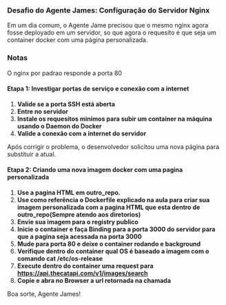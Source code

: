 ### Desafio do Agente James: Configuração do Servidor Nginx

Em um dia comum, o Agente Jame precisou que o mesmo nginx agora fosse deployado em um servidor, so que agora o requesito é que seja um container docker com uma página personalizada. 

### Notas

O nginx por padrao responde a porta 80

#### Etapa 1: Investigar portas de serviço e conexão com a internet

1. **Valide se a porta SSH está aberta**
2. **Entre no servidor**
3. **Instale os requesitos minimos para subir um container na máquina usando o Daemon do Docker**
4. **Valide a conexão com a internet do servidor**

Após corrigir o problema, o desenvolvedor solicitou uma nova página para substituir a atual.

#### Etapa 2: Criando uma nova imagem docker com uma pagina personalizada

1. **Use a pagina HTML em outro_repo.**
2. **Use como referência o Dockerfile explicado na aula para criar sua imagem personalizada com a pagina HTML que esta dentro de outro_repo(Sempre atendo aos diretorios)**
3. **Envie sua imagem para o registry publico**
4. **Inicie o container e faça Binding para a porta 3000 do servidor para que a pagina seja acessada na porta 3000**
5. **Mude para porta 80 e deixe o container rodando e background**
6. **Verifique dentro do container qual OS é baseado a imagem com o comando cat /etc/os-release**
7. **Execute dentro do container uma request para https://api.thecatapi.com/v1/images/search**
8. **Copie e abra no Browser a url retornada na chamada**

Boa sorte, Agente James!